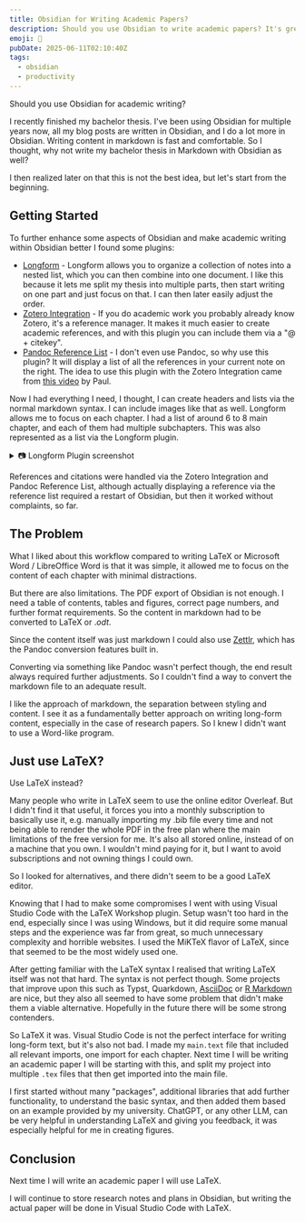 ```yaml
---
title: Obsidian for Writing Academic Papers?
description: Should you use Obsidian to write academic papers? It's great for knowledge management, but more than that?
emoji: 📃
pubDate: 2025-06-11T02:10:40Z
tags:
  - obsidian
  - productivity
---
```


Should you use Obsidian for academic writing?

I recently finished my bachelor thesis. I've been using Obsidian for multiple years now, all my blog posts are written in Obsidian, and I do a lot more in Obsidian. Writing content in markdown is fast and comfortable. So I thought, why not write my bachelor thesis in Markdown with Obsidian as well?

I then realized later on that this is not the best idea, but let's start from the beginning.

## Getting Started

To further enhance some aspects of Obsidian and make academic writing within Obsidian better I found some plugins:

- [Longform](https://github.com/kevboh/longform) - Longform allows you to organize a collection of notes into a nested list, which you can then combine into one document. I like this because it lets me split my thesis into multiple parts, then start writing on one part and just focus on that. I can then later easily adjust the order.
- [Zotero Integration](https://github.com/mgmeyers/obsidian-zotero-integration) - If you do academic work you probably already know Zotero, it's a reference manager. It makes it much easier to create academic references, and with this plugin you can include them via a "@ + citekey".
- [Pandoc Reference List](https://github.com/mgmeyers/obsidian-pandoc-reference-list) - I don't even use Pandoc, so why use this plugin? It will display a list of all the references in your current note on the right. The idea to use this plugin with the Zotero Integration came from [this video](https://youtu.be/8yMko1m8XSQ) by Paul.

Now I had everything I need, I thought, I can create headers and lists via the normal markdown syntax. I can include images like that as well. Longform allows me to focus on each chapter. I had a list of around 6 to 8 main chapter, and each of them had multiple subchapters. This was also represented as a list via the Longform plugin.

<details>
<summary>📷 Longform Plugin screenshot</summary>

![Longform plugin thesis structure in Obsidian screenshot](../blog-assets/images/Obsidian-Longform-Plugin-Thesis-Overview.png)

</details>


References and citations were handled via the Zotero Integration and Pandoc Reference List, although actually displaying a reference via the reference list required a restart of Obsidian, but then it worked without complaints, so far.

## The Problem

What I liked about this workflow compared to writing LaTeX or Microsoft Word / LibreOffice Word is that it was simple, it allowed me to focus on the content of each chapter with minimal distractions.

But there are also limitations. The PDF export of Obsidian is not enough. I need a table of contents, tables and figures, correct page numbers, and further format requirements. So the content in markdown had to be converted to LaTeX or .*odt*.

Since the content itself was just markdown I could also use [Zettlr](https://www.zettlr.com/), which has the Pandoc conversion features built in.

Converting via something like Pandoc wasn't perfect though, the end result always required further adjustments. So I couldn't find a way to convert the markdown file to an adequate result.

I like the approach of markdown, the separation between styling and content. I see it as a fundamentally better approach on writing long-form content, especially in the case of research papers. So I knew I didn't want to use a Word-like program.

## Just use LaTeX?

Use LaTeX instead?

Many people who write in LaTeX seem to use the online editor Overleaf. But I didn't find it that useful, it forces you into a monthly subscription to basically use it, e.g. manually importing my .bib file every time and not being able to render the whole PDF in the free plan where the main limitations of the free version for me. It's also all stored online, instead of on a machine that you own. I wouldn't mind paying for it, but I want to avoid subscriptions and not owning things I could own.

So I looked for alternatives, and there didn't seem to be a good LaTeX editor.

Knowing that I had to make some compromises I went with using Visual Studio Code with the LaTeX Workshop plugin. Setup wasn't too hard in the end, especially since I was using Windows, but it did require some manual steps and the experience was far from great, so much unnecessary complexity and horrible websites. I used the MiKTeX flavor of LaTeX, since that seemed to be the most widely used one.

After getting familiar with the LaTeX syntax I realised that writing LaTeX itself was not that hard. The syntax is not perfect though. Some projects that improve upon this such as Typst, Quarkdown, [AsciiDoc](https://asciidoc.org/) or [R Markdown](https://rmarkdown.rstudio.com/) are nice, but they also all seemed to have some problem that didn't make them a viable alternative. Hopefully in the future there will be some strong contenders.

So LaTeX it was. Visual Studio Code is not the perfect interface for writing long-form text, but it's also not bad. I made my `main.text` file that included all relevant imports, one import for each chapter. Next time I will be writing an academic paper I will be starting with this, and split my project into multiple `.tex` files that then get imported into the main file.  

I first started without many "packages", additional libraries that add further functionality, to understand the basic syntax, and then added them based on an example provided by my university. ChatGPT, or any other LLM, can be very helpful in understanding LaTeX and giving you feedback, it was especially helpful for me in creating figures.

## Conclusion

Next time I will write an academic paper I will use LaTeX.

I will continue to store research notes and plans in Obsidian, but writing the actual paper will be done in Visual Studio Code with LaTeX.


